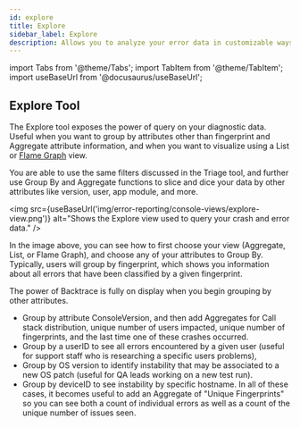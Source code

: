 ```yaml
---
id: explore
title: Explore
sidebar_label: Explore
description: Allows you to analyze your error data in customizable ways with powerful group and visualization tools in customizable ways.
---
```

import Tabs from '@theme/Tabs';
import TabItem from '@theme/TabItem';
import useBaseUrl from '@docusaurus/useBaseUrl';

## Explore Tool
The Explore tool exposes the power of query on your diagnostic data. Useful when you want to group by attributes other than fingerprint and Aggregate attribute information, and when you want to visualize using a List or [Flame Graph](/error-reporting/web-console/flame-graphs/) view.

You are able to use the same filters discussed in the Triage tool, and further use Group By and Aggregate functions to slice and dice your data by other attributes like version, user, app module, and more.

<img src={useBaseUrl('img/error-reporting/console-views/explore-view.png')} alt="Shows the Explore view used to query your crash and error data." />

In the image above, you can see how to first choose your view (Aggregate, List, or Flame Graph), and choose any of your attributes to Group By. Typically, users will group by fingerprint, which shows you information about all errors that have been classified by a given fingerprint.

The power of Backtrace is fully on display when you begin grouping by other attributes.
- Group by attribute ConsoleVersion, and then add Aggregates for Call stack distribution, unique number of users impacted, unique number of fingerprints, and the last time one of these crashes occurred.
- Group by a userID to see all errors encountered by a given user (useful for support staff who is researching a specific users problems),
- Group by OS version to identify instability that may be associated to a new OS patch (useful for QA leads working on a new test run).
- Group by deviceID to see instability by specific hostname. In all of these cases, it becomes useful to add an Aggregate of "Unique Fingerprints" so you can see both a count of individual errors as well as a count of the unique number of issues seen.

